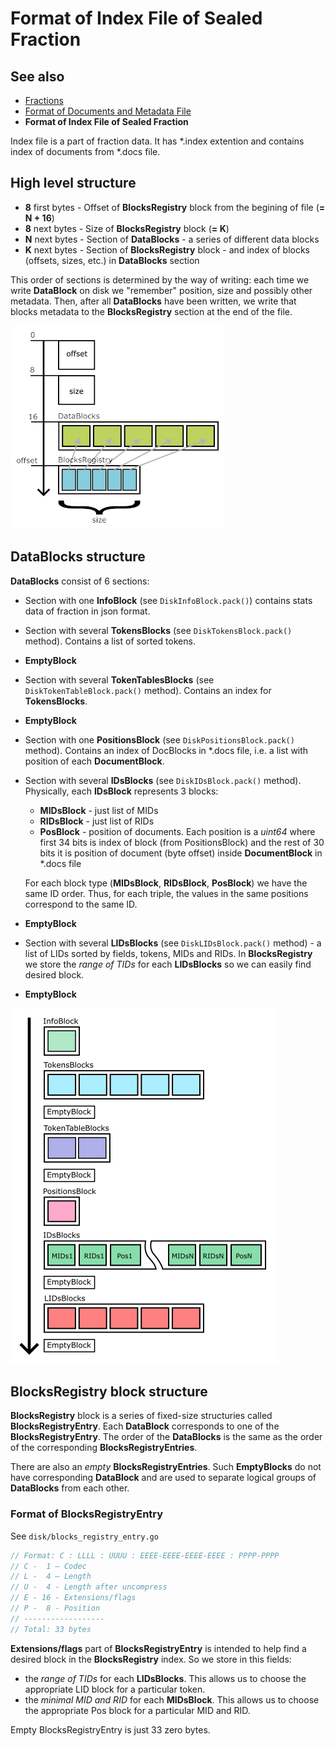 # Format of Index File of Sealed Fraction

## See also

 * [Fractions](./fractions.md)
 * [Format of Documents and Metadata File](./format-docs-meta-file.md)
 * **Format of Index File of Sealed Fraction**

Index file is a part of fraction data. It has \*.index extention and contains index of documents from \*.docs file.

## High level structure

 * **8** first bytes - Offset of **BlocksRegistry** block from the begining of file (**= N + 16**)
 * **8** next bytes - Size of **BlocksRegistry** block (**= K**)
 * **N** next bytes - Section of **DataBlocks** - a series of different data blocks
 * **K** next bytes - Section of **BlocksRegistry** block - and index of blocks (offsets, sizes, etc.) in **DataBlocks** section

This order of sections is determined by the way of writing: each time we write **DataBlock** on disk we "remember" position, size and possibly other metadata.
Then, after all **DataBlocks** have been written, we write that blocks metadata to the **BlocksRegistry** section at the end of the file.

![img.png](high-level.png)

## DataBlocks structure

**DataBlocks** consist of 6 sections:
 * Section with one **InfoBlock** (see `DiskInfoBlock.pack()`) contains stats data of fraction in json format.
 * Section with several **TokensBlocks** (see `DiskTokensBlock.pack()` method). Contains a list of sorted tokens.
 * **EmptyBlock**
 * Section with several **TokenTablesBlocks** (see `DiskTokenTableBlock.pack()` method). Contains an index for **TokensBlocks**.
 * **EmptyBlock**
 * Section with one **PositionsBlock** (see `DiskPositionsBlock.pack()` method). Contains an index of DocBlocks in  \*.docs file, i.e. a list with position of each **DocumentBlock**.
 * Section with several **IDsBlocks** (see `DiskIDsBlock.pack()` method). Physically, each **IDsBlock** represents 3 blocks:
    * **MIDsBlock** - just list of MIDs
    * **RIDsBlock** - just list of RIDs
    * **PosBlock** - position of documents. Each position is a _uint64_ where first 34 bits is index of block (from PositionsBlock) and the rest of 30 bits it is position of document (byte offset) inside **DocumentBlock** in \*.docs file
 
     For each block type (**MIDsBlock**, **RIDsBlock**, **PosBlock**) we have the same ID order. Thus, for each triple, the values in the same positions correspond to the same ID.
 * **EmptyBlock**
 * Section with several **LIDsBlocks** (see `DiskLIDsBlock.pack()` method) - a list of LIDs sorted by fields, tokens, MIDs and RIDs. In **BlocksRegistry** we store the _range of TIDs_ for each **LIDsBlocks** so we can easily find desired block.
 * **EmptyBlock**

![img.png](data-blocks.png)

## BlocksRegistry block structure

**BlocksRegistry** block is a series of fixed-size structuries called **BlocksRegistryEntry**. 
Each **DataBlock** corresponds to one of the **BlocksRegistryEntry**. 
The order of the **DataBlocks** is the same as the order of the corresponding **BlocksRegistryEntries**.

There are also an _empty_ **BlocksRegistryEntries**. Such **EmptyBlocks** do not have corresponding **DataBlock** and are used to separate logical groups of **DataBlocks** from each other.

### Format of BlocksRegistryEntry

See `disk/blocks_registry_entry.go`

```go
// Format: C : LLLL : UUUU : EEEE-EEEE-EEEE-EEEE : PPPP-PPPP
// C -  1 – Codec
// L -  4 – Length
// U -  4 - Length after uncompress
// E - 16 - Extensions/flags
// P -  8 - Position
// ------------------
// Total: 33 bytes
```

**Extensions/flags** part of **BlocksRegistryEntry** is intended to help find a desired block in the **BlocksRegistry** index. So we store in this fields:
 * the _range of TIDs_ for each **LIDsBlocks**. This allows us to choose the appropriate LID block for a particular token.
 * the _minimal MID and RID_ for each **MIDsBlock**. This allows us to choose the appropriate Pos block for a particular MID and RID.

Empty BlocksRegistryEntry is just 33 zero bytes.
